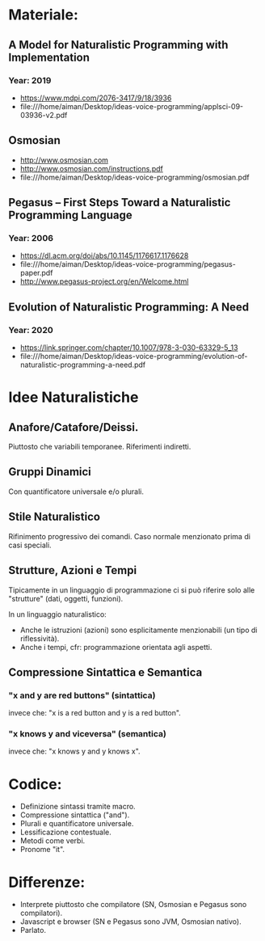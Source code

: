 # Materiale:

## A Model for Naturalistic Programming with Implementation
### Year: 2019
- https://www.mdpi.com/2076-3417/9/18/3936
- file:///home/aiman/Desktop/ideas-voice-programming/applsci-09-03936-v2.pdf

## Osmosian
- http://www.osmosian.com
- http://www.osmosian.com/instructions.pdf
- file:///home/aiman/Desktop/ideas-voice-programming/osmosian.pdf

## Pegasus – First Steps Toward a Naturalistic Programming Language
### Year: 2006
- https://dl.acm.org/doi/abs/10.1145/1176617.1176628
- file:///home/aiman/Desktop/ideas-voice-programming/pegasus-paper.pdf
- http://www.pegasus-project.org/en/Welcome.html


## Evolution of Naturalistic Programming: A Need
### Year: 2020
- https://link.springer.com/chapter/10.1007/978-3-030-63329-5_13
- file:///home/aiman/Desktop/ideas-voice-programming/evolution-of-naturalistic-programming-a-need.pdf


# Idee Naturalistiche

## Anafore/Catafore/Deissi.

Piuttosto che variabili temporanee. Riferimenti indiretti.

## Gruppi Dinamici

Con quantificatore universale e/o plurali.

## Stile Naturalistico

Rifinimento progressivo dei comandi.
Caso normale menzionato prima di casi speciali.

## Strutture, Azioni e Tempi

Tipicamente in un linguaggio di programmazione ci si può riferire solo alle "strutture" (dati, oggetti, funzioni).

In un linguaggio naturalistico:

* Anche le istruzioni (azioni) sono esplicitamente menzionabili (un tipo di riflessività).
* Anche i tempi, cfr: programmazione orientata agli aspetti.

## Compressione Sintattica e Semantica

### "x and y are red buttons" (sintattica)

invece che: "x is a red button and y is a red button".

### "x knows y and viceversa" (semantica)

invece che: "x knows y and y knows x".

# Codice:

* Definizione sintassi tramite macro.
* Compressione sintattica ("and").
* Plurali e quantificatore universale.
* Lessificazione contestuale.
* Metodi come verbi.
* Pronome "it".

# Differenze:

* Interprete piuttosto che compilatore (SN, Osmosian e Pegasus sono compilatori).
* Javascript e browser (SN e Pegasus sono JVM, Osmosian nativo).
* Parlato.
